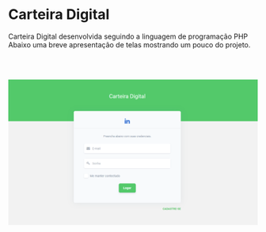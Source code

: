 # Carteira Digital
Carteira Digital desenvolvida seguindo a linguagem de programação PHP
Abaixo uma breve apresentação de telas mostrando um pouco do projeto.

<br /><br />

<img src="https://github.com/LeonardoooCruzzz/carteira-digital-php/blob/master/view/images/tela_1.png" alt="Tela 1" style="max-width:100%;">
